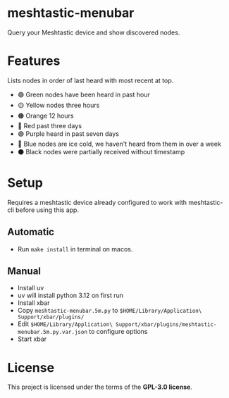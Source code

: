 # meshtastic-menubar

Query your Meshtastic device and show discovered nodes.

# Features

Lists nodes in order of last heard with most recent at top.

- 🟢 Green nodes have been heard in past hour
- 🟡 Yellow nodes three hours
- 🟠 Orange 12 hours
- 🔴 Red past three days
- 🟣 Purple heard in past seven days
- 🔵 Blue nodes are ice cold, we haven't heard from them in over a week
- ⚫ Black nodes were partially received without timestamp

# Setup

Requires a meshtastic device already configured to work with meshtastic-cli before using this app.

## Automatic

- Run `make install` in terminal on macos.

## Manual

- Install uv
- uv will install python 3.12 on first run
- Install xbar
- Copy `meshtastic-menubar.5m.py` to `$HOME/Library/Application\ Support/xbar/plugins/`
- Edit `$HOME/Library/Application\ Support/xbar/plugins/meshtastic-menubar.5m.py.var.json` to configure options
- Start xbar

# License 

This project is licensed under the terms of the **GPL-3.0 license**.

